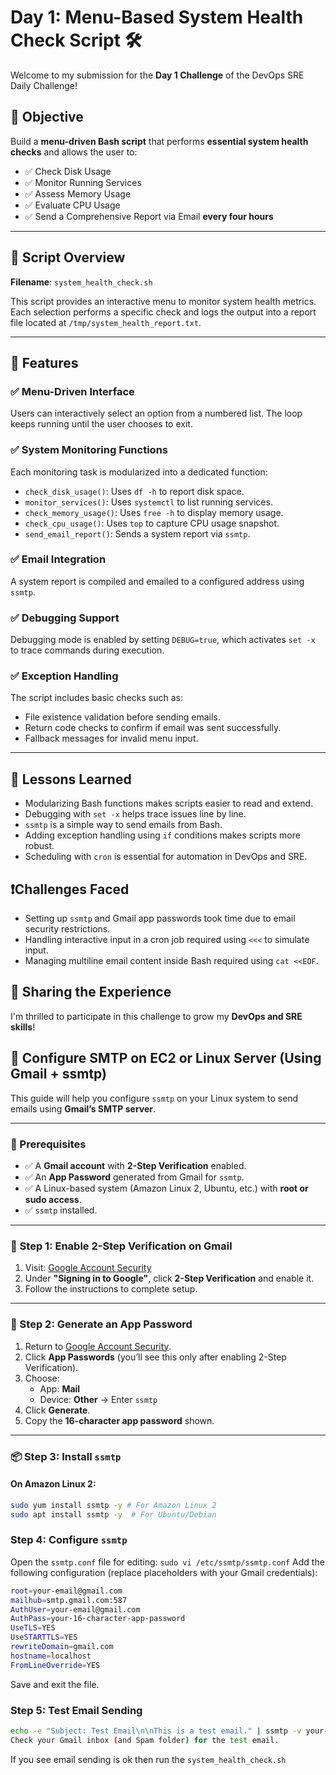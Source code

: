 # Day 1: Menu-Based System Health Check Script 🛠️

Welcome to my submission for the **Day 1 Challenge** of the DevOps SRE Daily Challenge!

## 🚀 Objective

Build a **menu-driven Bash script** that performs **essential system health checks** and allows the user to:

- ✅ Check Disk Usage
- ✅ Monitor Running Services
- ✅ Assess Memory Usage
- ✅ Evaluate CPU Usage
- ✅ Send a Comprehensive Report via Email **every four hours**

---

## 📜 Script Overview

**Filename**: `system_health_check.sh`

This script provides an interactive menu to monitor system health metrics. Each selection performs a specific check and logs the output into a report file located at `/tmp/system_health_report.txt`.

---

## 🔧 Features

### ✅ Menu-Driven Interface

Users can interactively select an option from a numbered list. The loop keeps running until the user chooses to exit.

### ✅ System Monitoring Functions

Each monitoring task is modularized into a dedicated function:
- `check_disk_usage()`: Uses `df -h` to report disk space.
- `monitor_services()`: Uses `systemctl` to list running services.
- `check_memory_usage()`: Uses `free -h` to display memory usage.
- `check_cpu_usage()`: Uses `top` to capture CPU usage snapshot.
- `send_email_report()`: Sends a system report via `ssmtp`.

### ✅ Email Integration

A system report is compiled and emailed to a configured address using `ssmtp`.

### ✅ Debugging Support

Debugging mode is enabled by setting `DEBUG=true`, which activates `set -x` to trace commands during execution.

### ✅ Exception Handling

The script includes basic checks such as:
- File existence validation before sending emails.
- Return code checks to confirm if email was sent successfully.
- Fallback messages for invalid menu input.

---


## 🧠 Lessons Learned

- Modularizing Bash functions makes scripts easier to read and extend.
- Debugging with `set -x` helps trace issues line by line.
- `ssmtp` is a simple way to send emails from Bash.
- Adding exception handling using `if` conditions makes scripts more robust.
- Scheduling with `cron` is essential for automation in DevOps and SRE.



## ❗Challenges Faced

- Setting up `ssmtp` and Gmail app passwords took time due to email security restrictions.
- Handling interactive input in a cron job required using `<<<` to simulate input.
- Managing multiline email content inside Bash required using `cat <<EOF`.



## 💬 Sharing the Experience

I'm thrilled to participate in this challenge to grow my **DevOps and SRE skills**!


## 📩 Configure SMTP on EC2 or Linux Server (Using Gmail + ssmtp)

This guide will help you configure `ssmtp` on your Linux system to send emails using **Gmail’s SMTP server**.

---

### 🔧 Prerequisites

- ✅ A **Gmail account** with **2-Step Verification** enabled.
- ✅ An **App Password** generated from Gmail for `ssmtp`.
- ✅ A Linux-based system (Amazon Linux 2, Ubuntu, etc.) with **root or sudo access**.
- ✅ `ssmtp` installed.

---

### 🔐 Step 1: Enable 2-Step Verification on Gmail

1. Visit: [Google Account Security](https://myaccount.google.com/security)
2. Under **"Signing in to Google"**, click **2-Step Verification** and enable it.
3. Follow the instructions to complete setup.

---

### 🔑 Step 2: Generate an App Password

1. Return to [Google Account Security](https://myaccount.google.com/security).
2. Click **App Passwords** (you’ll see this only after enabling 2-Step Verification).
3. Choose:
   - App: **Mail**
   - Device: **Other** → Enter `ssmtp`
4. Click **Generate**.
5. Copy the **16-character app password** shown.

---

### 📦 Step 3: Install `ssmtp`

#### On Amazon Linux 2:

```bash
sudo yum install ssmtp -y # For Amazon Linux 2
sudo apt install ssmtp -y  # For Ubuntu/Debian
```


### Step 4: Configure `ssmtp`

Open the `ssmtp.conf` file for editing: `sudo vi /etc/ssmtp/ssmtp.conf` Add the following configuration (replace placeholders with your Gmail credentials):

```bash
root=your-email@gmail.com
mailhub=smtp.gmail.com:587
AuthUser=your-email@gmail.com
AuthPass=your-16-character-app-password
UseTLS=YES
UseSTARTTLS=YES
rewriteDomain=gmail.com
hostname=localhost
FromLineOverride=YES
```
Save and exit the file.

### Step 5: Test Email Sending

```bash
echo -e "Subject: Test Email\n\nThis is a test email." | ssmtp -v your-email@gmail.com
Check your Gmail inbox (and Spam folder) for the test email.
```

If you see email sending is ok then run the `system_health_check.sh`